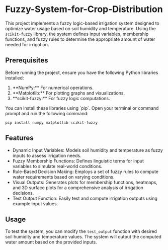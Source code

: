 # Fuzzy-System-for-Crop-Distribution
This project implements a fuzzy logic-based irrigation system designed to optimize water usage based on soil humidity and temperature. Using the `scikit-fuzzy` library, the system defines input variables, membership functions, and fuzzy rules to determine the appropriate amount of water needed for irrigation.

## Prerequisites
Before running the project, ensure you have the following Python libraries installed:
<ol>
  <li>  **NumPy:** For numerical operations.</li>
  <li>  **Matplotlib:** For plotting graphs and visualizations.</li>
  <li>  **scikit-fuzzy:** For fuzzy logic computations.</li>
</ol>
You can install these libraries using `pip`. Open your terminal or command prompt and run the following command:

```
pip install numpy matplotlib scikit-fuzzy
```

## Features
<ul>
  <li> Dynamic Input Variables: Models soil humidity and temperature as fuzzy inputs to assess irrigation needs. </li>
  <li> Fuzzy Membership Functions: Defines linguistic terms for input variables to simulate real-world conditions. </li>
  <li> Rule-Based Decision Making: Employs a set of fuzzy rules to compute water requirements based on varying conditions. </li>
  <li> Visual Outputs: Generates plots for membership functions, heatmaps, and 3D surface plots for a comprehensive analysis of irrigation decisions. </li>
  <li> Test Output Function: Easily test and compute irrigation outputs using example input values. </li>
</ul>

## Usage
To test the system, you can modify the `test_output` function with desired soil humidity and temperature values. The system will output the computed water amount based on the provided inputs.




